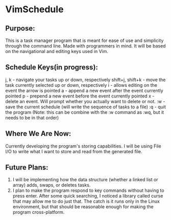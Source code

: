 # VimSchedule
## Purpose:
This is a task manager program that is meant for ease of use and simplicity through the command line. Made with programmers in mind. It will be based on the navigational and editing keys used in Vim.

## Schedule Keys(in progress):
j, k - navigate your tasks up or down, respectively
shift+j, shift+k - move the task currently selected up or down, respectively
i - allows editing on the event the arrow is pointed
a - append a new event after the event currently pointed
p - prepend a new event before the event currently pointed
x - delete an event. Will prompt whether you actually want to delete or not.
:w - save the current schedule (will write the sequence of tasks to a file)
:q - quit the program (Note: this can be combine with the :w command as :wq, but it needs to be in that order) 

## Where We Are Now:
Currently developing the program's storing capabilities. I will be using File I/O to write what I want to store and read from the generated file. 

## Future Plans:
1. I will be implementing how the data structure (whether a linked list or array) adds, swaps, or deletes tasks.
2. I plan to make the program respond to key commands without having to press enter. After some quick searching, I noticed a library called curse that may allow me to do just that. The catch is it runs only in the Linux environment, but that should be reasonable enough for making the program cross-platform.

